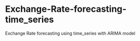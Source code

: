 # Exchange-Rate-forecasting-time_series
Exchange Rate forecasting using time_series with ARIMA model
